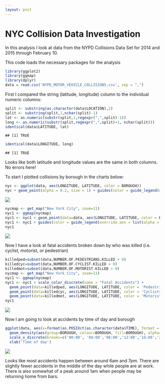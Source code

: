 ```yaml
---
layout: post
---
```


# NYC Collision Data Investigation
In this analysis I look at data from the NYPD Collisions Data Set for 2014 and 2015 through February 10.


This code loads the necessary packages for the analysis


```r
library(ggplot2)
library(ggmap)
library(dplyr)
data = read.csv('NYPD_MOTOR_VEHICLE_COLLISIONS.csv', sep = ",")
```

First I compared the string (latitude, longitude) column to the individual numeric columns:


```r
split <- substring(as.character(data$LOCATION),2)
split <- substring(split,1,nchar(split)-1)
lat <- as.numeric(substr(split,1,regexpr(",",split)-1))
long <- as.numeric(substr(split,regexpr(",",split)+1, nchar(split)))
identical(data$LATITUDE, lat)
```

```
## [1] TRUE
```

```r
identical(data$LONGITUDE, long)
```

```
## [1] TRUE
```

Looks like both latitude and longitude values are the same in both columns. No errors here!

To start I plotted collisions by borough in the charts below:


```r
nyc <- ggplot(data, aes(LONGITUDE, LATITUDE, color = BOROUGH))
nyc + geom_point(alpha = 0.2, size = 1) + guides(color = guide_legend(override.aes = list(alpha = 1, size = 3)))
```

![](https://raw.githubusercontent.com/jmrosen155/edav/gh-pages/_posts/nyc_collisions_files/figure-html/unnamed-chunk-3-1.png) 

```r
nycmap <- get_map("New York City", zoom=11)
nyc1 <- ggmap(nycmap)
nyc1 <- nyc1 + geom_point(data=data, aes(LONGITUDE, LATITUDE, color = BOROUGH), alpha = .2, size = 1)
nyc1 <- nyc1 + guides(color = guide_legend(override.aes = list(alpha = 1, size = 3)))
nyc1
```

![](https://raw.githubusercontent.com/jmrosen155/edav/gh-pages/_posts/nyc_collisions_files/figure-html/unnamed-chunk-3-2.png) 

Now I have a look at fatal accidents broken down by who was killed (i.e. cyclist, motorist, or pedestrian)


```r
killedped=subset(data,NUMBER.OF.PEDESTRIANS.KILLED > 0)
killedcyc=subset(data,NUMBER.OF.CYCLIST.KILLED > 0)
killedmot=subset(data,NUMBER.OF.MOTORIST.KILLED > 0)
nycmap <- get_map("New York City", zoom=11)
nyc1 <- ggmap(nycmap)
nyc1 <- nyc1 + scale_color_discrete(name = "Fatal Accidents") +
  geom_point(data=killedped, aes(LONGITUDE, LATITUDE, color = 'Pedestrians'), size=3) +
  geom_point(data=killedcyc, aes(LONGITUDE, LATITUDE, color = 'Cyclists'), size=3) +
  geom_point(data=killedmot, aes(LONGITUDE, LATITUDE, color = 'Motorists'), size=3)
nyc1
```

![](https://raw.githubusercontent.com/jmrosen155/edav/gh-pages/_posts/nyc_collisions_files/figure-html/unnamed-chunk-4-1.png) 

Now I am going to look at accidents by time of day and borough


```r
ggplot(data, aes(x=format(as.POSIXct(as.character(data$TIME), format = "%H:%M"), "%H:%M"))) + 
  geom_density(aes(group=BOROUGH, colour=BOROUGH, fill=BOROUGH), alpha=0.2) +
  scale_x_discrete(breaks=c('00:00', '04:00','08:00','12:00','16:00','20:00')) +
  xlab('Time of day')
```

![](https://raw.githubusercontent.com/jmrosen155/edav/gh-pages/_posts/nyc_collisions_files/figure-html/unnamed-chunk-5-1.png) 

Looks like most accidents happen between around 6am and 7pm. There are slightly fewer accidents in the middle of the day while people are at work. There is also somewhat of a peak around 1am when people may be returning home from bars.
